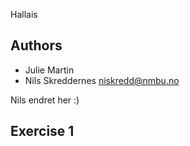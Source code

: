 Hallais

## Authors

 - Julie Martin
 - Nils Skreddernes <niskredd@nmbu.no>
 

Nils endret her :) 

## Exercise 1 
